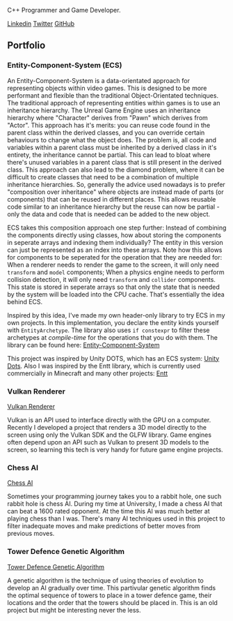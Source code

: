 C++ Programmer and Game Developer. 

[Linkedin](https://www.linkedin.com/in/oscar-smith-jones-44329a195/) 
[Twitter](https://twitter.com/OscarSmithJone1)
[GitHub](https://github.com/ozzysmithjones)

## Portfolio

### Entity-Component-System (ECS)

An Entity-Component-System is a data-orientated approach for representing objects within video games. This is designed to be more performant and flexible than the traditional Object-Orientated techniques. The traditional approach of representing entities within games is to use an inheritance hierarchy. The Unreal Game Engine uses an inheritance hierarchy where "Character" derives from "Pawn" which derives from "Actor". This approach has it's merits: you can reuse code found in the parent class within the derived classes, and you can override certain behaviours to change what the object does. The problem is, all code and variables within a parent class must be inherited by a derived class in it's entirety, the inheritance cannot be partial. This can lead to bloat where there's unused variables in a parent class that is still present in the derived class. This approach can also lead to the diamond problem, where it can be difficult to create classes that need to be a combination of multiple inheritance hierarchies. So, generally the advice used nowadays is to prefer "composition over inheritance" where objects are instead made of parts (or components) that can be reused in different places. This allows reusable code similar to an inheritance hierarchy but the reuse can now be partial - only the data and code that is needed can be added to the new object. 

ECS takes this composition approach one step further: Instead of combining the components directly using classes, how about storing the components in seperate arrays and indexing them individually? The entity in this version can just be represented as an index into these arrays. Note how this allows for components to be seperated for the operation that they are needed for: When a renderer needs to render the game to the screen, it will only need `transform` and `model` components; When a physics engine needs to perform collision detection, it will only need `transform` and `collider` components. This state is stored in seperate arrays so that only the state that is needed by the system will be loaded into the CPU cache. That's essentially the idea behind ECS. 

Inspired by this idea, I've made my own header-only library to try ECS in my own projects. In this implementation, you declare the entity kinds yourself with `EntityArchetype`. The library also uses `if constexpr` to filter these archetypes at *compile-time* for the operations that you do with them. The library can be found here: 
[Entity-Component-System](https://github.com/ozzysmithjones/entity-component-system) 

This project was inspired by Unity DOTS, which has an ECS system: [Unity Dots](https://unity.com/dots). Also I was inspired by the Entt library, which is currently used commercially in Minecraft and many other projects: [Entt](https://github.com/skypjack/entt) 

### Vulkan Renderer

[Vulkan Renderer](https://github.com/ozzysmithjones/LearnVulkan)

Vulkan is an API used to interface directly with the GPU on a computer. Recently I developed a project that renders a 3D model directly to the screen using only the Vulkan SDK and the GLFW library. Game engines often depend upon an API such as Vulkan to present 3D models to the screen, so learning this tech is very handy for future game engine projects. 

### Chess AI

[Chess AI](https://github.com/ozzysmithjones/Chess)

Sometimes your programming journey takes you to a rabbit hole, one such rabbit hole is chess AI. During my time at University, I made a chess AI that can beat a 1600 rated opponent. At the time this AI was much better at playing chess than I was. There's many AI techniques used in this project to filter inadequate moves and make predictions of better moves from previous moves. 

### Tower Defence Genetic Algorithm

[Tower Defence Genetic Algorithm](https://github.com/ozzysmithjones/GeneticAlgorithm)

A genetic algorithm is the technique of using theories of evolution to develop an AI gradually over time. This partivular genetic algorithm finds the optimal sequence of towers to place in a tower defence game, their locations and the order that the towers should be placed in. This is an old project but might be interesting never the less.

